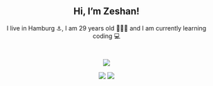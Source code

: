

<!--
**ZeshanShahid79/ZeshanShahid79** is a ✨ _special_ ✨ repository because its `README.md` (this file) appears on your GitHub profile.

Here are some ideas to get you started:

- 🔭 I’m currently working on ...
- 🌱 I’m currently learning ...
- 👯 I’m looking to collaborate on ...
- 🤔 I’m looking for help with ...
- 💬 Ask me about ...
- 📫 How to reach me: ...
- 😄 Pronouns: ...
- ⚡ Fun fact: ...
-->


<h2 align=center>
 Hi, I’m Zeshan!
</h2>
<p align=center>
I live in Hamburg ⚓️, I am 29 years old 🧔🏻‍♂️ and I am currently learning coding 💻
  </p>
  <h1></h1>
<p align=center>
  <img src="https://github-readme-streak-stats.herokuapp.com?user=ZeshanShahid79&date_format=M%20j%5B%2C%20Y%5D" />
    </p>
<p align=center>
  <img src="https://github-readme-stats.vercel.app/api?username=ZeshanShahid79" />

  <img src="https://github-readme-stats.vercel.app/api/top-langs/?username=ZeshanShahid79" />
  </p>


